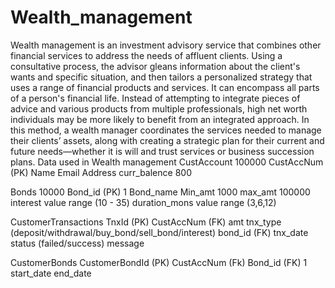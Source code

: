 # Wealth_management 

Wealth management is an investment advisory service that combines other financial services to address the needs of affluent clients. Using a consultative process, the advisor gleans information about the client's wants and specific situation, and then tailors a personalized strategy that uses a range of financial products and services. It can encompass all parts of a person's financial life. Instead of attempting to integrate pieces of advice and various products from multiple professionals, high net worth individuals may be more likely to benefit from an integrated approach. In this method,  a wealth manager coordinates the services needed to manage their clients’ assets, along with creating a strategic plan for their current and future needs—whether it is will and trust services or business succession plans. 
Data used in Wealth management 
CustAccount 100000
    CustAccNum (PK)
    Name
    Email
    Address
    curr_balence       800
    
Bonds 10000
    Bond_id   (PK)  1
    Bond_name
    Min_amt       1000
    max_amt       100000
    interest      value range (10 - 35)
    duration_mons value range (3,6,12)


CustomerTransactions
    TnxId      (PK)
    CustAccNum (FK)
    amt
    tnx_type   (deposit/withdrawal/buy_bond/sell_bond/interest)
    bond_id    (FK)
    tnx_date 
    status    (failed/success)
    message


CustomerBonds
    CustomerBondId  (PK)
    CustAccNum      (Fk)
    Bond_id         (FK)  1
    start_date
    end_date
